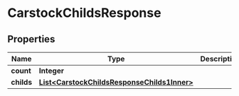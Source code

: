 

# CarstockChildsResponse


## Properties

| Name | Type | Description | Notes |
|------------ | ------------- | ------------- | -------------|
|**count** | **Integer** |  |  [optional] |
|**childs** | [**List&lt;CarstockChildsResponseChilds1Inner&gt;**](CarstockChildsResponseChilds1Inner.md) |  |  [optional] |



